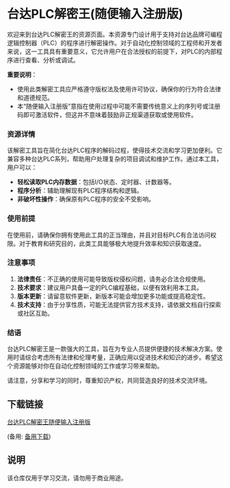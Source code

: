 # 台达PLC解密王(随便输入注册版)

欢迎来到台达PLC解密王的资源页面。本资源专门设计用于支持对台达品牌可编程逻辑控制器（PLC）的程序进行解密操作。对于自动化控制领域的工程师和开发者来说，这一工具具有重要意义，它允许用户在合法授权的前提下，对PLC的内部程序进行查看、分析或调试。

**重要说明**：
- 使用此类解密工具应严格遵守版权法及使用许可协议，确保你的行为符合法律和道德规范。
- 本“随便输入注册版”意指在使用过程中可能不需要传统意义上的序列号或注册码即可激活软件，但这并不意味着鼓励非正规渠道获取或使用软件。

### 资源详情

该解密工具旨在简化台达PLC程序的解码过程，使得技术交流和学习更加便利。它兼容多种台达PLC系列，帮助用户处理复杂的项目调试和维护工作。通过本工具，用户可以：

- **轻松读取PLC内存数据**：包括I/O状态、定时器、计数器等。
- **程序分析**：辅助理解现有PLC程序结构和逻辑。
- **非破坏性操作**：确保原有PLC程序的安全不受影响。

### 使用前提

在使用前，请确保你拥有使用此工具的正当理由，并且对目标PLC有合法访问权限。对于教育和研究目的，此类工具能够极大地提升效率和知识获取速度。

### 注意事项

1. **法律责任**：不正确的使用可能导致版权侵权问题，请务必合法合规使用。
2. **技术要求**：建议用户具备一定的PLC编程基础，以便有效利用本工具。
3. **版本更新**：请留意软件更新，新版本可能会增加更多功能或提高稳定性。
4. **技术支持**：由于分享性质，可能无法提供官方技术支持，请依据文档自行探索或社区互助。

### 结语

台达PLC解密王是一款强大的工具，旨在为专业人员提供便捷的技术解决方案。使用时请综合考虑所有法律和伦理考量，正确应用以促进技术和知识的进步。希望这个资源能够对你在自动化控制领域的工作或学习带来帮助。

请注意，分享和学习的同时，尊重知识产权，共同营造良好的技术交流环境。

## 下载链接
[台达PLC解密王随便输入注册版](https://pan.quark.cn/s/d69816a1fec1) 

(备用: [备用下载](https://pan.baidu.com/s/15sBuJdYN3ubBqNFVh2o65g?pwd=1234))

## 说明

该仓库仅用于学习交流，请勿用于商业用途。
